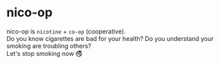# nico-op

nico-op is `nicotine` + `co-op` (cooperative).  
Do you know cigarettes are bad for your health? Do you understand your smoking are troubling others?  
Let's stop smoking now :no_smoking:

